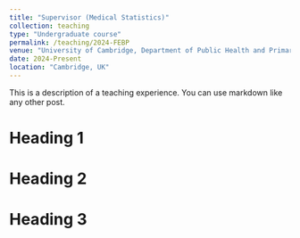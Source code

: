 ```yaml
---
title: "Supervisor (Medical Statistics)"
collection: teaching
type: "Undergraduate course"
permalink: /teaching/2024-FEBP
venue: "University of Cambridge, Department of Public Health and Primary Care"
date: 2024-Present
location: "Cambridge, UK"
---
```


This is a description of a teaching experience. You can use markdown like any other post.

Heading 1
======

Heading 2
======

Heading 3
======
